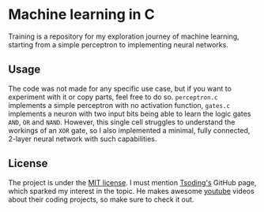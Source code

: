 # Machine learning in C

Training is a repository for my exploration journey of machine learning, starting from a simple perceptron to implementing neural networks.

## Usage

The code was not made for any specific use case, but if you want to experiment with it or copy parts, feel free to do so. `perceptron.c` implements a simple perceptron with no activation function, `gates.c` implements a neuron with two input bits being able to learn the logic gates `AND`, `OR` and `NAND`. However, this single cell struggles to understand the workings of an `XOR` gate, so I also implemented a minimal, fully connected, 2-layer neural network with such capabilities.

## License

The project is under the [MIT license](license.md). I must mention  [Tsoding's](www.github.com/tsoding/ml-notes) GitHub page, which sparked my interest in the topic. He makes awesome [youtube](www.youtube.com/tsoding-daily) videos about their coding projects, so make sure to check it out.